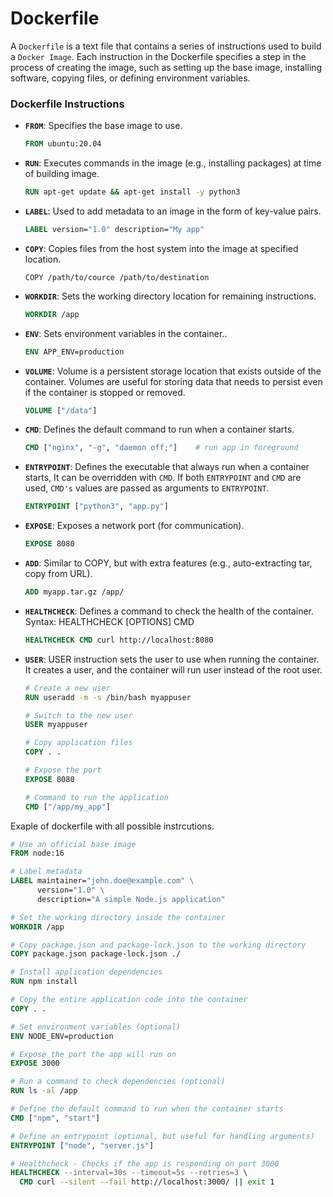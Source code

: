 # Dockerfile

A `Dockerfile` is a text file that contains a series of instructions used to build a `Docker Image`. Each instruction in the Dockerfile specifies a step in the process of creating the image, such as setting up the base image, installing software, copying files, or defining environment variables.

### **Dockerfile Instructions**
- **`FROM`**: Specifies the base image to use.
  ```dockerfile
  FROM ubuntu:20.04
  ```
- **`RUN`**: Executes commands in the image (e.g., installing packages) at time of building image.
  ```dockerfile
  RUN apt-get update && apt-get install -y python3
  ```
- **`LABEL`**: Used to add metadata to an image in the form of key-value pairs.
  ```dockerfile
  LABEL version="1.0" description="My app"
  ```
- **`COPY`**: Copies files from the host system into the image at specified location.
  ```
  COPY /path/to/cource /path/to/destination
  ```
- **`WORKDIR`**: Sets the working directory location for remaining instructions.
  ```dockerfile
  WORKDIR /app
  ```
- **`ENV`**: Sets environment variables in the container..
  ```dockerfile
  ENV APP_ENV=production
  ```
- **`VOLUME`**: Volume is a persistent storage location that exists outside of the container. Volumes are useful for storing data that needs to persist even if the container is stopped or removed.
  ```dockerfile
  VOLUME ["/data"]
  ```
- **`CMD`**: Defines the default command to run when a container starts.
  ```dockerfile
  CMD ["nginx", "-g", "daemon off;"]    # run app in foreground
  ```
- **`ENTRYPOINT`**: Defines the executable that always run when a container starts, It can be overridden with `CMD`. If both `ENTRYPOINT` and `CMD` are used, `CMD's` values are passed as arguments to `ENTRYPOINT`.
  ```dockerfile
  ENTRYPOINT ["python3", "app.py"]
  ```
- **`EXPOSE`**: Exposes a network port (for communication).
  ```dockerfile
  EXPOSE 8080
  ```
- **`ADD`**: Similar to COPY, but with extra features (e.g., auto-extracting tar, copy from URL).
  ```dockerfile
  ADD myapp.tar.gz /app/
  ```
- **`HEALTHCHECK`**: Defines a command to check the health of the container.             
  Syntax: HEALTHCHECK [OPTIONS] CMD <command>
  ```dockerfile
  HEALTHCHECK CMD curl http://localhost:8080
  ```
- **`USER`**: USER instruction sets the user to use when running the container. It creates a user, and the container will run user instead of the root user.
  ```dockerfile
  # Create a new user
  RUN useradd -m -s /bin/bash myappuser

  # Switch to the new user
  USER myappuser

  # Copy application files
  COPY . .

  # Expose the port
  EXPOSE 8080

  # Command to run the application
  CMD ["/app/my_app"]
  ```



Exaple of dockerfile with all possible instrcutions.


```dockerfile
# Use an official base image
FROM node:16

# Label metadata
LABEL maintainer="john.doe@example.com" \
      version="1.0" \
      description="A simple Node.js application"

# Set the working directory inside the container
WORKDIR /app

# Copy package.json and package-lock.json to the working directory
COPY package.json package-lock.json ./

# Install application dependencies
RUN npm install

# Copy the entire application code into the container
COPY . .

# Set environment variables (optional)
ENV NODE_ENV=production

# Expose the port the app will run on
EXPOSE 3000

# Run a command to check dependencies (optional)
RUN ls -al /app

# Define the default command to run when the container starts
CMD ["npm", "start"]

# Define an entrypoint (optional, but useful for handling arguments)
ENTRYPOINT ["node", "server.js"]

# Healthcheck - Checks if the app is responding on port 3000
HEALTHCHECK --interval=30s --timeout=5s --retries=3 \
  CMD curl --silent --fail http://localhost:3000/ || exit 1
```









